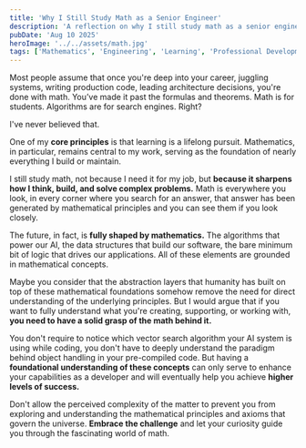 ```yaml
---
title: 'Why I Still Study Math as a Senior Engineer'
description: 'A reflection on why I still study math as a senior engineer, not for credentials, but to sharpen how I think, build, and solve complex problems.'
pubDate: 'Aug 10 2025'
heroImage: '../../assets/math.jpg'
tags: ['Mathematics', 'Engineering', 'Learning', 'Professional Development', 'Problem Solving']
--- 
```


Most people assume that once you're deep into your career, juggling systems, writing production code, leading architecture decisions, you're done with math. You’ve made it past the formulas and theorems. Math is for students. Algorithms are for search engines. Right?

I've never believed that. 

One of my **core principles** is that learning is a lifelong pursuit. Mathematics, in particular, remains central to my work, serving as the foundation of nearly everything I build or maintain.

I still study math, not because I need it for my job, but **because it sharpens how I think, build, and solve complex problems.** Math is everywhere you look, in every corner where you search for an answer, that answer has been generated by mathematical principles and you can see them if you look closely.

The future, in fact, is **fully shaped by mathematics.** The algorithms that power our AI, the data structures that build our software, the bare minimum bit of logic that drives our applications. All of these elements are grounded in mathematical concepts. 

Maybe you consider that the abstraction layers that humanity has built on top of these mathematical foundations somehow remove the need for direct understanding of the underlying principles. But I would argue that if you want to fully understand what you're creating, supporting, or working with, **you need to have a solid grasp of the math behind it.**

You don't require to notice which vector search algorithm your AI system is using while coding, you don't have to deeply understand the paradigm behind object handling in your pre-compiled code. But having a **foundational understanding of these concepts** can only serve to enhance your capabilities as a developer and will eventually help you achieve **higher levels of success.**

Don't allow the perceived complexity of the matter to prevent you from exploring and understanding the mathematical principles and axioms that govern the universe. **Embrace the challenge** and let your curiosity guide you through the fascinating world of math.